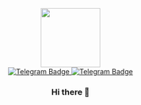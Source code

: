 <div id="header" align="center">
  <img src="https://media.giphy.com/media/SScTyz7dQ0Gf7c9dZ9/giphy.gif" width="120"/>
  
  
  <div id="badges">
  <a href="https://t.me/alenakechko">
    <img src="https://img.shields.io/badge/Telegram-blue?style=for-the-badge&logo=telegram&logoColor=white" alt="Telegram Badge"/>
  </a> 
  <a href="ekechko@gmail.com">
    <img src="https://img.shields.io/badge/Gmail-red?style=for-the-badge&logo=gmail&logoColor=white" alt="Telegram Badge"/>
  </a> 
</div>
  <h3> Hi there 👋 </h3>
</div>


<!--
**LenaKechko/LenaKechko** is a ✨ _special_ ✨ repository because its `README.md` (this file) appears on your GitHub profile.

Here are some ideas to get you started:

- 🔭 I’m currently working on ...
- 🌱 I’m currently learning ...
- 👯 I’m looking to collaborate on ...
- 🤔 I’m looking for help with ...
- 💬 Ask me about ...
- 📫 How to reach me: ...
- 😄 Pronouns: ...
- ⚡ Fun fact: ...
-->

